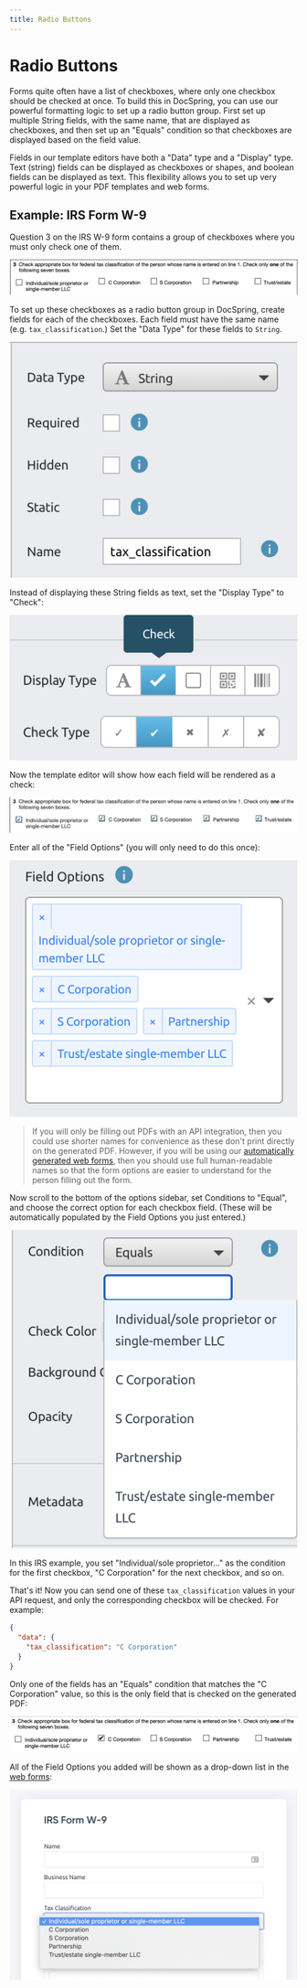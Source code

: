 ```yaml
---
title: Radio Buttons
---
```


# Radio Buttons

Forms quite often have a list of checkboxes, where only one checkbox should be checked at once. To build this in DocSpring, you can use our powerful formatting logic to set up a radio button group. First set up multiple String fields, with the same name, that are displayed as checkboxes, and then set up an "Equals" condition so that checkboxes are displayed based on the field value.

Fields in our template editors have both a "Data" type and a "Display" type. Text (string) fields can be displayed as checkboxes or shapes, and boolean fields can be displayed as text. This flexibility allows you to set up very powerful logic in your PDF templates and web forms.

## Example: IRS Form W-9

Question 3 on the IRS W-9 form contains a group of checkboxes where you must only check one of them.

![W-9 Checkbox Options](./w9-pdf-options.png)

To set up these checkboxes as a radio button group in DocSpring, create fields for each of the checkboxes. Each field must have the same name (e.g. `tax_classification`.) Set the "Data Type" for these fields to `String`.

![W-9 String Field Type](./w9-field-type.png)

Instead of displaying these String fields as text, set the "Display Type" to "Check":

![W-9 Display Type](./w9-display-type.png)

Now the template editor will show how each field will be rendered as a check:

![W-9 Checkboxes](./w9-checkboxes.png)

Enter all of the "Field Options" (you will only need to do this once):

![W-9 String Field Type](./w9-field-options.png)

> If you will only be filling out PDFs with an API integration, then you could use shorter names for convenience as these don't print directly on the generated PDF. However, if you will be using our [automatically generated web forms](../web-forms), then you should use full human-readable names so that the form options are easier to understand for the person filling out the form.

Now scroll to the bottom of the options sidebar, set Conditions to "Equal", and choose the correct option for each checkbox field. (These will be automatically populated by the Field Options you just entered.)

![W-9 String Field Type](./w9-field-conditions.png)

In this IRS example, you set "Individual/sole proprietor..." as the condition for the first checkbox, "C Corporation" for the next checkbox, and so on.

That's it! Now you can send one of these `tax_classification` values in your API request, and only the corresponding checkbox will be checked. For example:

```json
{
  "data": {
    "tax_classification": "C Corporation"
  }
}
```

Only one of the fields has an "Equals" condition that matches the "C Corporation" value, so this is the only field that is checked on the generated PDF:

![W-9 Checked Option](./w9-one-checked.png)

All of the Field Options you added will be shown as a drop-down list in the [web forms](../web-forms):

![W-9 Form Options](./w9-form-options.png)
